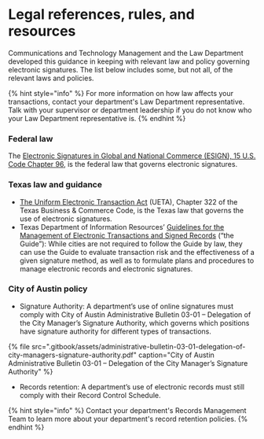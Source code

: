 # Legal references, rules, and resources

Communications and Technology Management and the Law Department developed this guidance in keeping with relevant law and policy governing electronic signatures. The list below includes some, but not all, of the relevant laws and policies.  

{% hint style="info" %}
For more information on how law affects your transactions, contact your department's Law Department representative. Talk with your supervisor or department leadership if you do not know who your Law Department representative is. 
{% endhint %}

### Federal law

The [Electronic Signatures in Global and National Commerce \(ESIGN\), 15 U.S. Code Chapter 96](https://uscode.house.gov/view.xhtml?path=/prelim@title15/chapter96&edition=prelim), is the federal law that governs electronic signatures.  

### Texas law and guidance

* [The Uniform Electronic Transaction Act](https://statutes.capitol.texas.gov/Docs/BC/htm/BC.322.htm) \(UETA\), Chapter 322 of the Texas Business & Commerce Code, is the Texas law that governs the use of electronic signatures.   
* Texas Department of Information Resources’ [Guidelines for the Management of Electronic Transactions and Signed Records](http://publishingext.dir.texas.gov/portal/internal/resources/DocumentLibrary/Texas%20Uniform%20Electronic%20Transactions%20Act%20%28UETA%29%20Guidelines.pdf) \(“the Guide”\): While cities are not required to follow the Guide by law, they can use the Guide to evaluate transaction risk and the effectiveness of a given signature method, as well as to formulate plans and procedures to manage electronic records and electronic signatures.  

### City of Austin policy

* Signature Authority: A department’s use of online signatures must comply with City of Austin Administrative Bulletin 03-01 – Delegation of the City Manager’s Signature Authority, which governs which positions have signature authority for different types of transactions.  

{% file src=".gitbook/assets/administrative-bulletin-03-01-delegation-of-city-managers-signature-authority.pdf" caption="City of Austin Administrative Bulletin 03-01 – Delegation of the City Manager’s Signature Authority" %}

* Records retention: A department’s use of electronic records must still comply with their Record Control Schedule. 

{% hint style="info" %}
Contact your department's Records Management Team to learn more about your department's record retention policies.
{% endhint %}

